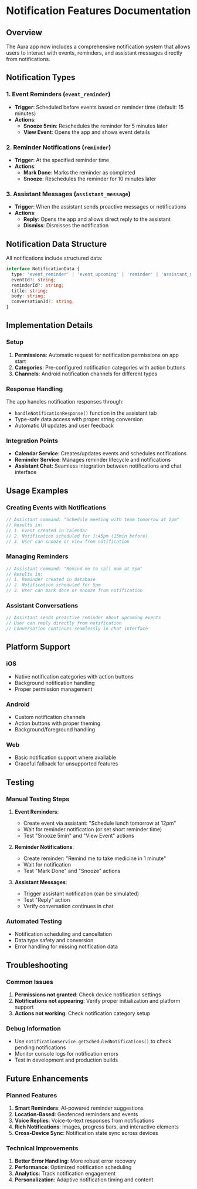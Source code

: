 # Notification Features Documentation

## Overview
The Aura app now includes a comprehensive notification system that allows users to interact with events, reminders, and assistant messages directly from notifications.

## Notification Types

### 1. Event Reminders (`event_reminder`)
- **Trigger**: Scheduled before events based on reminder time (default: 15 minutes)
- **Actions**:
  - **Snooze 5min**: Reschedules the reminder for 5 minutes later
  - **View Event**: Opens the app and shows event details

### 2. Reminder Notifications (`reminder`)
- **Trigger**: At the specified reminder time
- **Actions**:
  - **Mark Done**: Marks the reminder as completed
  - **Snooze**: Reschedules the reminder for 10 minutes later

### 3. Assistant Messages (`assistant_message`)
- **Trigger**: When the assistant sends proactive messages or notifications
- **Actions**:
  - **Reply**: Opens the app and allows direct reply to the assistant
  - **Dismiss**: Dismisses the notification

## Notification Data Structure

All notifications include structured data:
```typescript
interface NotificationData {
  type: 'event_reminder' | 'event_upcoming' | 'reminder' | 'assistant_message';
  eventId?: string;
  reminderId?: string;
  title: string;
  body: string;
  conversationId?: string;
}
```

## Implementation Details

### Setup
1. **Permissions**: Automatic request for notification permissions on app start
2. **Categories**: Pre-configured notification categories with action buttons
3. **Channels**: Android notification channels for different types

### Response Handling
The app handles notification responses through:
- `handleNotificationResponse()` function in the assistant tab
- Type-safe data access with proper string conversion
- Automatic UI updates and user feedback

### Integration Points
- **Calendar Service**: Creates/updates events and schedules notifications
- **Reminder Service**: Manages reminder lifecycle and notifications  
- **Assistant Chat**: Seamless integration between notifications and chat interface

## Usage Examples

### Creating Events with Notifications
```typescript
// Assistant command: "Schedule meeting with team tomorrow at 2pm"
// Results in:
// 1. Event created in calendar
// 2. Notification scheduled for 1:45pm (15min before)
// 3. User can snooze or view from notification
```

### Managing Reminders
```typescript
// Assistant command: "Remind me to call mom at 5pm"
// Results in:
// 1. Reminder created in database
// 2. Notification scheduled for 5pm
// 3. User can mark done or snooze from notification
```

### Assistant Conversations
```typescript
// Assistant sends proactive reminder about upcoming events
// User can reply directly from notification
// Conversation continues seamlessly in chat interface
```

## Platform Support

### iOS
- Native notification categories with action buttons
- Background notification handling
- Proper permission management

### Android
- Custom notification channels
- Action buttons with proper theming
- Background/foreground handling

### Web
- Basic notification support where available
- Graceful fallback for unsupported features

## Testing

### Manual Testing Steps
1. **Event Reminders**:
   - Create event via assistant: "Schedule lunch tomorrow at 12pm"
   - Wait for reminder notification (or set short reminder time)
   - Test "Snooze 5min" and "View Event" actions

2. **Reminder Notifications**:
   - Create reminder: "Remind me to take medicine in 1 minute"
   - Wait for notification
   - Test "Mark Done" and "Snooze" actions

3. **Assistant Messages**:
   - Trigger assistant notification (can be simulated)
   - Test "Reply" action
   - Verify conversation continues in chat

### Automated Testing
- Notification scheduling and cancellation
- Data type safety and conversion
- Error handling for missing notification data

## Troubleshooting

### Common Issues
1. **Permissions not granted**: Check device notification settings
2. **Notifications not appearing**: Verify proper initialization and platform support
3. **Actions not working**: Check notification category setup

### Debug Information
- Use `notificationService.getScheduledNotifications()` to check pending notifications
- Monitor console logs for notification errors
- Test in development and production builds

## Future Enhancements

### Planned Features
1. **Smart Reminders**: AI-powered reminder suggestions
2. **Location-Based**: Geofenced reminders and events
3. **Voice Replies**: Voice-to-text responses from notifications
4. **Rich Notifications**: Images, progress bars, and interactive elements
5. **Cross-Device Sync**: Notification state sync across devices

### Technical Improvements
1. **Better Error Handling**: More robust error recovery
2. **Performance**: Optimized notification scheduling
3. **Analytics**: Track notification engagement
4. **Personalization**: Adaptive notification timing and content
